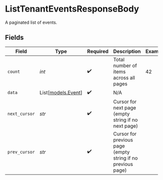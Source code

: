 # ListTenantEventsResponseBody

A paginated list of events.


## Fields

| Field                                                       | Type                                                        | Required                                                    | Description                                                 | Example                                                     |
| ----------------------------------------------------------- | ----------------------------------------------------------- | ----------------------------------------------------------- | ----------------------------------------------------------- | ----------------------------------------------------------- |
| `count`                                                     | *int*                                                       | :heavy_check_mark:                                          | Total number of items across all pages                      | 42                                                          |
| `data`                                                      | List[[models.Event](../models/event.md)]                    | :heavy_check_mark:                                          | N/A                                                         |                                                             |
| `next_cursor`                                               | *str*                                                       | :heavy_check_mark:                                          | Cursor for next page (empty string if no next page)         |                                                             |
| `prev_cursor`                                               | *str*                                                       | :heavy_check_mark:                                          | Cursor for previous page (empty string if no previous page) |                                                             |
